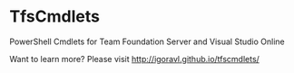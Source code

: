 TfsCmdlets
==========

PowerShell Cmdlets for Team Foundation Server and Visual Studio Online

Want to learn more? Please visit http://igoravl.github.io/tfscmdlets/
